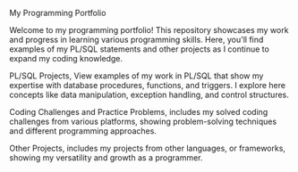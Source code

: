 My Programming Portfolio


Welcome to my programming portfolio!
This repository showcases my work and progress in learning various programming skills. Here, you'll find examples of my PL/SQL statements and other projects as I continue to expand my coding knowledge. 

PL/SQL Projects, View examples of my work in PL/SQL that show my expertise with database procedures, functions, and triggers. I explore here concepts like data manipulation, exception handling, and control structures. 

Coding Challenges and Practice Problems, includes my solved coding challenges from various platforms, showing problem-solving techniques and different programming approaches.

Other Projects, includes my projects from other languages, or frameworks, showing my versatility and growth as a programmer.
